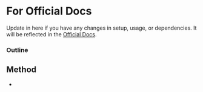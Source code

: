 # For Official Docs

Update in here if you have any changes in setup, usage, or dependencies. It will be reflected in the [Official Docs]().

### Outline


## Method

* 
